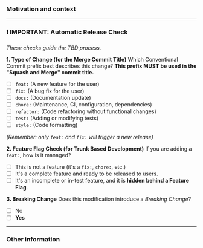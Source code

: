 <!--- 
Thanks for your contribution!

Please make sure to provide a clear description. The more context you provide,
the faster we can review and merge your change.
-->

### Motivation and context
<!--- Why is this change required? What problem does it solve? -->
<!--- If it closes an issue, link it here: e.g. Closes #123 -->


---

### ❗ IMPORTANT: Automatic Release Check
*These checks guide the TBD process.*

**1. Type of Change (for the Merge Commit Title)**
Which Conventional Commit prefix best describes this change?
**This prefix MUST be used in the "Squash and Merge" commit title.**

- [ ] `feat:` (A new feature for the user)
- [ ] `fix:` (A bug fix for the user)
- [ ] `docs:` (Documentation update)
- [ ] `chore:` (Maintenance, CI, configuration, dependencies)
- [ ] `refactor:` (Code refactoring without functional changes)
- [ ] `test:` (Adding or modifying tests)
- [ ] `style:` (Code formatting)

*(Remember: only `feat:` and `fix:` will trigger a new release)*

**2. Feature Flag Check (for Trunk Based Development)**
If you are adding a `feat:`, how is it managed?

- [ ] This is not a feature (it's a `fix:`, `chore:`, etc.)
- [ ] It's a complete feature and ready to be released to users.
- [ ] It's an incomplete or in-test feature, and it is **hidden behind a Feature Flag**.

**3. Breaking Change**
Does this modification introduce a *Breaking Change*?

- [ ] No
- [ ] **Yes**
<!--- 
      If YES: 
      1. The merge commit title MUST contain `feat!: ...` or `fix!: ...`
      2. You MUST add a description of the breaking change in the commit footer,
         starting with `BREAKING CHANGE: [description]`
-->

---

### Other information
<!-- Screenshots, GIFs, or any other useful context. -->